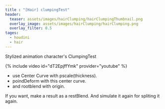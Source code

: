 ```yaml
---
title : "[Hair] clumpingTest"
header:
  teaser: assets/images/hairClumping/hairClumpingThumbnail.png
  overlay_image: assets/images/hairClumping/hairClumping.png
  overlay_filter: 0.5
tages:
  - houdini
  - hair
---
```


Stylized animation character's ClumpingTest  

{% include video id="dT2EpjffYmk" provider="youtube" %}

- use Center Curve with pscale(thickness).
- poindDeform with this center curve.
- and rootblend with origin.  

If you want, make a result as a restBlend. 
And simulate it again for spliting it again.
